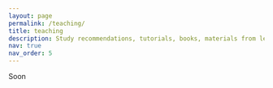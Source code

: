 ```yaml
---
layout: page
permalink: /teaching/
title: teaching
description: Study recommendations, tutorials, books, materials from lectures I gave, etc
nav: true
nav_order: 5
---
```


Soon